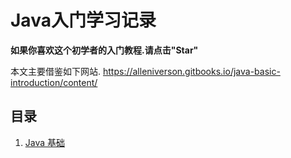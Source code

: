 # Java入门学习记录

**如果你喜欢这个初学者的入门教程.请点击"Star"**

本文主要借鉴如下网站.
https://alleniverson.gitbooks.io/java-basic-introduction/content/

目录
------
1. [Java 基础](./Chapter1)
